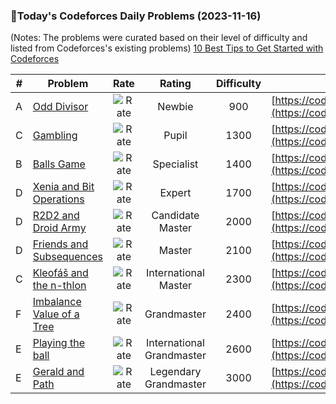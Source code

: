 ### 🌟Today's Codeforces Daily Problems (2023-11-16)
(Notes: The problems were curated based on their level of difficulty and listed from Codeforces's existing problems)
[10 Best Tips to Get Started with Codeforces](https://github.com/ika9810/Codeforces-Daily-Problems/blob/main/10%20Best%20Tips%20to%20Get%20Started%20with%20Codeforces.md)

| # | Problem | Rate| Rating | Difficulty | Contest |
|---| ----- | :--------: | :----------: | :----------: | ---------- |
|A|[Odd Divisor](https://codeforces.com/contest/1475/problem/A)|![Rate](https://img.shields.io/badge/Newbie-900-lightgrey)|Newbie|900|[https://codeforces.com/contest/1475](https://codeforces.com/contest/1475)|
|C|[Gambling](https://codeforces.com/contest/1038/problem/C)|![Rate](https://img.shields.io/badge/Pupil-1300-brightgreen)|Pupil|1300|[https://codeforces.com/contest/1038](https://codeforces.com/contest/1038)|
|B|[Balls Game](https://codeforces.com/contest/430/problem/B)|![Rate](https://img.shields.io/badge/Specialist-1400-9cf)|Specialist|1400|[https://codeforces.com/contest/430](https://codeforces.com/contest/430)|
|D|[Xenia and Bit Operations](https://codeforces.com/contest/339/problem/D)|![Rate](https://img.shields.io/badge/Expert-1700-blue)|Expert|1700|[https://codeforces.com/contest/339](https://codeforces.com/contest/339)|
|D|[R2D2 and Droid Army](https://codeforces.com/contest/514/problem/D)|![Rate](https://img.shields.io/badge/Candidate%20Master-2000-blueviolet)|Candidate Master|2000|[https://codeforces.com/contest/514](https://codeforces.com/contest/514)|
|D|[Friends and Subsequences](https://codeforces.com/contest/689/problem/D)|![Rate](https://img.shields.io/badge/Master-2100-orange)|Master|2100|[https://codeforces.com/contest/689](https://codeforces.com/contest/689)|
|C|[Kleofáš and the n-thlon](https://codeforces.com/contest/601/problem/C)|![Rate](https://img.shields.io/badge/International%20Master-2300-orange)|International Master|2300|[https://codeforces.com/contest/601](https://codeforces.com/contest/601)|
|F|[Imbalance Value of a Tree](https://codeforces.com/contest/915/problem/F)|![Rate](https://img.shields.io/badge/Grandmaster-2400-red)|Grandmaster|2400|[https://codeforces.com/contest/915](https://codeforces.com/contest/915)|
|E|[Playing the ball](https://codeforces.com/contest/420/problem/E)|![Rate](https://img.shields.io/badge/International%20Grandmaster-2600-red)|International Grandmaster|2600|[https://codeforces.com/contest/420](https://codeforces.com/contest/420)|
|E|[Gerald and Path](https://codeforces.com/contest/559/problem/E)|![Rate](https://img.shields.io/badge/Legendary%20Grandmaster-3000-red)|Legendary Grandmaster|3000|[https://codeforces.com/contest/559](https://codeforces.com/contest/559)|
